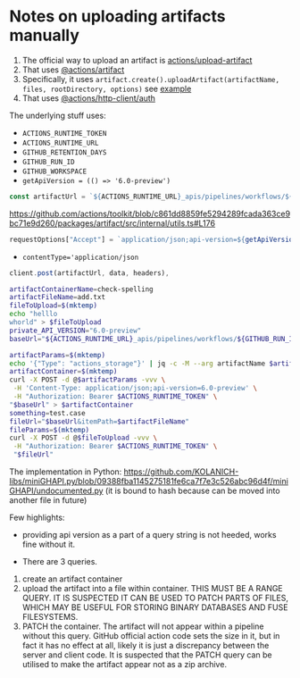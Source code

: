 # Notes on uploading artifacts manually

1. The official way to upload an artifact is [actions/upload-artifact](https://github.com/actions/upload-artifact)
2. That uses [@actions/artifact](https://github.com/actions/toolkit/tree/main/packages/artifact)
3. Specifically, it uses `artifact.create().uploadArtifact(artifactName, files, rootDirectory, options)` see [example](https://github.com/actions/toolkit/tree/main/packages/artifact#example-using-absolute-file-paths)
4. That uses [@actions/http-client/auth](https://github.com/actions/http-client/blob/544584c8ca4a255395fd73c66bc5eb90ac8abea1/auth.ts)

The underlying stuff uses:

- `ACTIONS_RUNTIME_TOKEN`
- `ACTIONS_RUNTIME_URL`
- `GITHUB_RETENTION_DAYS`
- `GITHUB_RUN_ID`
- `GITHUB_WORKSPACE`
- `getApiVersion = (() => '6.0-preview')`

```js
const artifactUrl = `${ACTIONS_RUNTIME_URL}_apis/pipelines/workflows/${GITHUB_RUN_ID}/artifacts?api-version=${getApiVersion()}`;
```

https://github.com/actions/toolkit/blob/c861dd8859fe5294289fcada363ce9bc71e9d260/packages/artifact/src/internal/utils.ts#L176

```js
requestOptions["Accept"] = `application/json;api-version=${getApiVersion()}`;
```

- `contentType='application/json`

```js
client.post(artifactUrl, data, headers),
```

```sh
artifactContainerName=check-spelling
artifactFileName=add.txt
fileToUpload=$(mktemp)
echo "helllo
whorld" > $fileToUpload
private_API_VERSION="6.0-preview"
baseUrl="${ACTIONS_RUNTIME_URL}_apis/pipelines/workflows/${GITHUB_RUN_ID}/artifacts"

artifactParams=$(mktemp)
echo '{"Type": "actions_storage"}' | jq -c -M --arg artifactName $artifactContainerName '. + {Name: $artifactName}' > $artifactParams
artifactContainer=$(mktemp)
curl -X POST -d @$artifactParams -vvv \
 -H 'Content-Type: application/json;api-version=6.0-preview' \
 -H "Authorization: Bearer $ACTIONS_RUNTIME_TOKEN" \
"$baseUrl" > $artifactContainer
something=test.case
fileUrl="$baseUrl&itemPath=$artifactFileName"
fileParams=$(mktemp)
curl -X POST -d @$fileToUpload -vvv \
 -H "Authorization: Bearer $ACTIONS_RUNTIME_TOKEN" \
 "$fileUrl"

```

The implementation in Python: https://github.com/KOLANICH-libs/miniGHAPI.py/blob/09388fba1145275181fe6ca7f7e3c526abc96d4f/miniGHAPI/undocumented.py (it is bound to hash because can be moved into another file in future)

Few highlights:

- providing api version as a part of a query string is not heeded, works fine without it.

- There are 3 queries.

1. create an artifact container
2. upload the artifact into a file within container. THIS MUST BE A RANGE QUERY. IT IS SUSPECTED IT CAN BE USED TO PATCH PARTS OF FILES, WHICH MAY BE USEFUL FOR STORING BINARY DATABASES AND FUSE FILESYSTEMS.
3. PATCH the container. The artifact will not appear within a pipeline without this query. GitHub official action code sets the size in it, but in fact it has no effect at all, likely it is just a discrepancy between the server and client code. It is suspected that the PATCH query can be utilised to make the artifact appear not as a zip archive.
